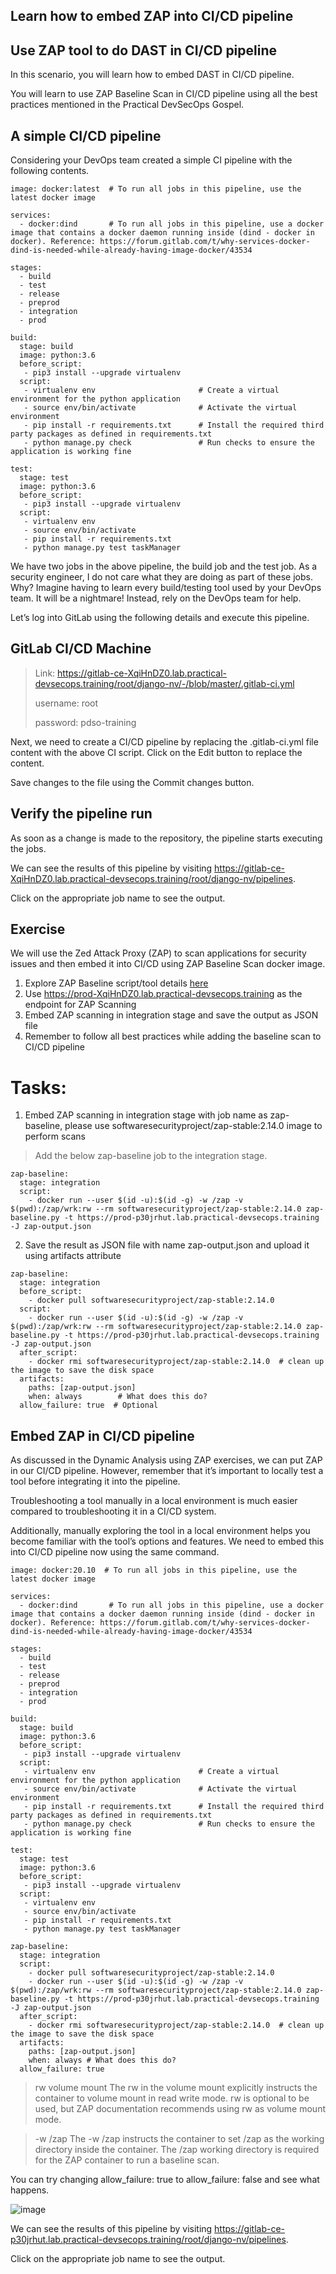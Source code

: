 Learn how to embed ZAP into CI/CD pipeline
----------------------------------------------------------------

Use ZAP tool to do DAST in CI/CD pipeline
----------------------------------------------------------------

In this scenario, you will learn how to embed DAST in CI/CD pipeline.

You will learn to use ZAP Baseline Scan in CI/CD pipeline using all the best practices mentioned in the Practical DevSecOps Gospel.

A simple CI/CD pipeline
--------------------------------

Considering your DevOps team created a simple CI pipeline with the following contents.

```
image: docker:latest  # To run all jobs in this pipeline, use the latest docker image

services:
  - docker:dind       # To run all jobs in this pipeline, use a docker image that contains a docker daemon running inside (dind - docker in docker). Reference: https://forum.gitlab.com/t/why-services-docker-dind-is-needed-while-already-having-image-docker/43534

stages:
  - build
  - test
  - release
  - preprod
  - integration
  - prod

build:
  stage: build
  image: python:3.6
  before_script:
   - pip3 install --upgrade virtualenv
  script:
   - virtualenv env                       # Create a virtual environment for the python application
   - source env/bin/activate              # Activate the virtual environment
   - pip install -r requirements.txt      # Install the required third party packages as defined in requirements.txt
   - python manage.py check               # Run checks to ensure the application is working fine

test:
  stage: test
  image: python:3.6
  before_script:
   - pip3 install --upgrade virtualenv
  script:
   - virtualenv env
   - source env/bin/activate
   - pip install -r requirements.txt
   - python manage.py test taskManager
```

We have two jobs in the above pipeline, the build job and the test job. As a security engineer, I do not care what they are doing as part of these jobs. Why? Imagine having to learn every build/testing tool used by your DevOps team. It will be a nightmare! Instead, rely on the DevOps team for help.

Let’s log into GitLab using the following details and execute this pipeline.

GitLab CI/CD Machine
--------------------------------
> Link: https://gitlab-ce-XqiHnDZ0.lab.practical-devsecops.training/root/django-nv/-/blob/master/.gitlab-ci.yml
> 
> username: root
>
> password: pdso-training

Next, we need to create a CI/CD pipeline by replacing the .gitlab-ci.yml file content with the above CI script. Click on the Edit button to replace the content.

Save changes to the file using the Commit changes button.

Verify the pipeline run
----------

As soon as a change is made to the repository, the pipeline starts executing the jobs.

We can see the results of this pipeline by visiting https://gitlab-ce-XqiHnDZ0.lab.practical-devsecops.training/root/django-nv/pipelines.

Click on the appropriate job name to see the output.

Exercise
----------

We will use the Zed Attack Proxy (ZAP) to scan applications for security issues and then embed it into CI/CD using ZAP Baseline Scan docker image.

1. Explore ZAP Baseline script/tool details [here](https://www.zaproxy.org/docs/docker/baseline-scan/)
2. Use https://prod-XqiHnDZ0.lab.practical-devsecops.training as the endpoint for ZAP Scanning
3. Embed ZAP scanning in integration stage and save the output as JSON file
4. Remember to follow all best practices while adding the baseline scan to CI/CD pipeline

# Tasks:
1. Embed ZAP scanning in integration stage with job name as zap-baseline, please use softwaresecurityproject/zap-stable:2.14.0 image to perform scans
> Add the below zap-baseline job to the integration stage.
```
zap-baseline:
  stage: integration
  script:
    - docker run --user $(id -u):$(id -g) -w /zap -v $(pwd):/zap/wrk:rw --rm softwaresecurityproject/zap-stable:2.14.0 zap-baseline.py -t https://prod-p30jrhut.lab.practical-devsecops.training -J zap-output.json
```
2. Save the result as JSON file with name zap-output.json and upload it using artifacts attribute
```
zap-baseline:
  stage: integration
  before_script:
    - docker pull softwaresecurityproject/zap-stable:2.14.0
  script:
    - docker run --user $(id -u):$(id -g) -w /zap -v $(pwd):/zap/wrk:rw --rm softwaresecurityproject/zap-stable:2.14.0 zap-baseline.py -t https://prod-p30jrhut.lab.practical-devsecops.training -J zap-output.json
  after_script:
    - docker rmi softwaresecurityproject/zap-stable:2.14.0  # clean up the image to save the disk space
  artifacts:
    paths: [zap-output.json]
    when: always        # What does this do?
  allow_failure: true  # Optional
```

Embed ZAP in CI/CD pipeline
--------------------------------

As discussed in the Dynamic Analysis using ZAP exercises, we can put ZAP in our CI/CD pipeline. However, remember that it’s important to locally test a tool before integrating it into the pipeline.

Troubleshooting a tool manually in a local environment is much easier compared to troubleshooting it in a CI/CD system.

Additionally, manually exploring the tool in a local environment helps you become familiar with the tool’s options and features. We need to embed this into CI/CD pipeline now using the same command.

```
image: docker:20.10  # To run all jobs in this pipeline, use the latest docker image

services:
  - docker:dind       # To run all jobs in this pipeline, use a docker image that contains a docker daemon running inside (dind - docker in docker). Reference: https://forum.gitlab.com/t/why-services-docker-dind-is-needed-while-already-having-image-docker/43534

stages:
  - build
  - test
  - release
  - preprod
  - integration
  - prod

build:
  stage: build
  image: python:3.6
  before_script:
   - pip3 install --upgrade virtualenv
  script:
   - virtualenv env                       # Create a virtual environment for the python application
   - source env/bin/activate              # Activate the virtual environment
   - pip install -r requirements.txt      # Install the required third party packages as defined in requirements.txt
   - python manage.py check               # Run checks to ensure the application is working fine

test:
  stage: test
  image: python:3.6
  before_script:
   - pip3 install --upgrade virtualenv
  script:
   - virtualenv env
   - source env/bin/activate
   - pip install -r requirements.txt
   - python manage.py test taskManager

zap-baseline:
  stage: integration
  script:
    - docker pull softwaresecurityproject/zap-stable:2.14.0
    - docker run --user $(id -u):$(id -g) -w /zap -v $(pwd):/zap/wrk:rw --rm softwaresecurityproject/zap-stable:2.14.0 zap-baseline.py -t https://prod-p30jrhut.lab.practical-devsecops.training -J zap-output.json
  after_script:
    - docker rmi softwaresecurityproject/zap-stable:2.14.0  # clean up the image to save the disk space
  artifacts:
    paths: [zap-output.json]
    when: always # What does this do?
  allow_failure: true
```

> rw volume mount
> The rw in the volume mount explicitly instructs the container to volume mount in read write mode. rw is optional to be used, but ZAP documentation recommends using rw as volume mount mode.

> -w /zap
> The -w /zap instructs the container to set /zap as the working directory inside the container. The /zap working directory is required for the ZAP container to run a baseline scan.

You can try changing allow_failure: true to allow_failure: false and see what happens.


![image](https://github.com/user-attachments/assets/337400d3-b10b-42a5-9836-5f09e51604d2)

We can see the results of this pipeline by visiting https://gitlab-ce-p30jrhut.lab.practical-devsecops.training/root/django-nv/pipelines.

Click on the appropriate job name to see the output.


